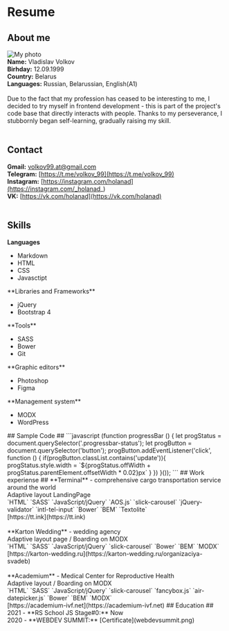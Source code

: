 #  Resume #
## About me ##
![My photo](https://raw.githubusercontent.com/Holanad/rsschool-cv/gh-pages/avatar.jpg)
<br/>
**Name:** Vladislav Volkov
<br/>
**Birhday:** 12.09.1999
<br/>
**Country:** Belarus
<br/>
**Languages:** Russian, Belarussian, English(A1)
<br/>
<br/>
Due to the fact that my profession has ceased to be interesting to me, I decided to try myself in frontend development - this is part of the project's code base that directly interacts with people. Thanks to my perseverance, I stubbornly began self-learning, gradually raising my skill.
<br/>
<br/>
## Contact ##
**Gmail:** [volkov99.at@gmail.com](mailto:volkov99.at@gmail.com)
<br/>
**Telegram:** [https://t.me/volkov_99](https://t.me/volkov_99)
<br/>
**Instagram:** [https://instagram.com/holanad](https://instagram.com/_holanad_)
<br/>
**VK:** [https://vk.com/holanad](https://vk.com/holanad)
<br/>
<br/>
## Skills ##
**Languages**
<ul>
<li>Markdown</li>
<li>HTML</li>
<li>CSS</li>
<li>Javasctipt</li> 
</ul>
**Libraries and Frameworks**
<ul>
<li>jQuery</li>
<li>Bootstrap 4</li>
</ul>
**Tools**
<ul>
<li>SASS</li>
<li>Bower</li>
<li>Git</li>
</ul>
**Graphic editors**
<ul>
<li>Photoshop</li>
<li>Figma</li>
</ul>
**Management system**
<ul>
<li>MODX</li>
<li>WordPress</li>
</ul>
## Sample Code ##
```javascript
(function progressBar () {
	let progStatus = document.querySelector('.progressbar-status');
	let progButton = document.querySelector('button');
	progButton.addEventListener('click', function () {
		if(progButton.classList.contains('update')){
			progStatus.style.width = `${progStatus.offWidth + progStatus.parentElement.offsetWidth * 0.02}px`
		}
	})
}());
```
## Work experiense ##
**Terminal** - comprehensive cargo transportation service around the world
<br/>
Adaptive layout LandingPage
<br/>
`HTML`   `SASS`   `JavaScript/jQuery`   `AOS.js`   `slick-carousel`   `jQuery-validator`   `intl-tel-input`   `Bower`   `BEM`   `Textolite`
<br/>
[https://tt.ink](https://tt.ink)
<br/>
<br/>
**Karton Wedding** - wedding agency
<br/>
Adaptive layout page / Boarding on  MODX
<br/>
`HTML`   `SASS`   `JavaScript/jQuery`   `slick-carousel`   `Bower`   `BEM`   `MODX`
<br/>
[https://karton-wedding.ru](https://karton-wedding.ru/organizaciya-svadeb)
<br/>
<br/>
**Academium** - Medical Center for Reproductive Health
<br>
Adaptive layout / Boarding on MODX
<br/>
`HTML`   `SASS`   `JavaScript/jQuery`   `slick-carousel`   `fancybox.js`   `air-datepicker.js`   `Bower`   `BEM`   `MODX`
<br>
[https://academium-ivf.net](https://academium-ivf.net)
## Education ##
2021 - **RS School JS Stage#0:** Now
<br/>
2020 - **WEBDEV SUMMIT:** [Certificate](webdevsummit.png)

